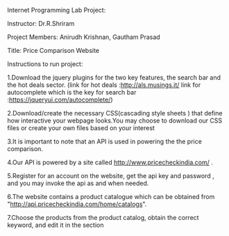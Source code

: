 Internet Programming Lab Project:

Instructor: Dr.R.Shriram

Project Members: Anirudh Krishnan, Gautham Prasad

Title: Price Comparison Website


Instructions to run project:

1.Download the jquery plugins for the two key features, the search bar and the hot deals sector.
(link for hot deals :http://als.musings.it/
link for autocomplete which is the key for search bar :https://jqueryui.com/autocomplete/)


2.Download/create the necessary CSS(cascading style sheets ) that define how interactive your webpage looks.You may choose to download our CSS files
or create your own files based on your interest

3.It is important to note that an API is used in powering the the price comparison.

4.Our API is powered by a site called http://www.pricecheckindia.com/ .

5.Register for an account on the website, get the api key and password , and you may invoke the api as and when needed.

6.The website contains a product catalogue which can be obtained from "http://api.pricecheckindia.com/home/catalogs".

7.Choose the products from the product catalog, obtain the correct keyword, and edit it in the section 
<table id="priceTable"></table>
<script src="http://ajax.googleapis.com/ajax/libs/jquery/1.10.2/jquery.min.js"></script>
<script type="text/javascript" src="http://cdn.pricecheckindia.com/compare.js"></script>
<script type="text/javascript"> $(document).ready(function(){
	initComparison('mobile_phones','galaxy s6 ','anirudhk','XUWERLBDDCDRGTIV');
})


8.Now for creating a search bar that functions in a simlar fashion to our website, we need to populate the autocomplete section,
in the jquery file 
var products = [
    { value: 'Samsung Galaxy s6 mobile', data: '1.html'  }
,
    { value: 'Iphone 6 mobile', data: '2.html' } }
Replace the value in the value column and the data column and you will have the search term and the corresponding link that term takes you to..
As shown , the first term galaxy s6 mobile will take u to the "page 1.html"

9.for the Hot deals page, the jquery is called inside the progra
$(document).ready(function() 
	
		{
	
			$("#lista1").als({

					visible_items: 4,
	
				scrolling_items: 2,
	
				orientation: "horizontal",

					circular: "yes",

					autoscroll: "no",

					interval: 5000,
	
				             speed: 500,

					easing: "linear",

					direction: "right",

					start_from: 0
	
			});m. 
 
As you may  look at the code, the parameters are self explanatory, as the specify the time interval, direction, orientation, no of visible items, no of items per scroll
etc


10.The categories page is simply done by redirecting one master page to its subpages and so on.As usual the API is called upon and shall 
function only upon using the right keywords.

11.It is important to undestand that the project shall work only online since the API sources prices from various sites Real Time.

credits: jqueryui.com, als.musings.it,pricecheckindia.com
